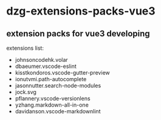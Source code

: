 # dzg-extensions-packs-vue3

## extension packs for vue3 developing

extensions list:

- johnsoncodehk.volar
- dbaeumer.vscode-eslint
- kisstkondoros.vscode-gutter-preview
- ionutvmi.path-autocomplete
- jasonnutter.search-node-modules
- jock.svg
- pflannery.vscode-versionlens
- yzhang.markdown-all-in-one
- davidanson.vscode-markdownlint
